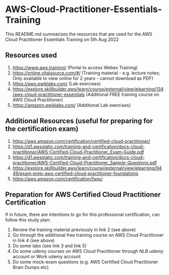 # AWS-Cloud-Practitioner-Essentials-Training

This README.md summarizes the resources that are used for the AWS Cloud Practitioner Essentials Training on 5th Aug 2022

## Resources used

1. https://www.aws.training/ (Portal to access Webex Training)
2. https://online.vitalsource.com/#/ (Training material - e.g. lecture notes; Only available to view online for 2 years - cannot download as PDF)
3. https://aws.qwiklabs.com/ (Lab exercises)
4. https://explore.skillbuilder.aws/learn/course/external/view/elearning/134/aws-cloud-practitioner-essentials (Additional FREE training course on AWS Cloud Practitioner)
5. https://amazon.qwiklabs.com/ (Additional Lab exercises)

## Additional Resources (useful for preparing for the certification exam)
1. https://aws.amazon.com/certification/certified-cloud-practitioner/
2. https://d1.awsstatic.com/training-and-certification/docs-cloud-practitioner/AWS-Certified-Cloud-Practitioner_Exam-Guide.pdf
3. https://d1.awsstatic.com/training-and-certification/docs-cloud-practitioner/AWS-Certified-Cloud-Practitioner_Sample-Questions.pdf
4. https://explore.skillbuilder.aws/learn/course/external/view/elearning/9449/exam-prep-aws-certified-cloud-practitioner-foundations
5. https://aws.amazon.com/certification/faqs/

## Preparation for AWS Certified Cloud Practitioner Certification

If in future, there are intentions to go for this professional certification, can follow this study plan:

1. Review the training material previously in link 2 (see above)
2. Go through the additional free training course on AWS Cloud Practitioner in link 4 (see above)
3. Do some labs (see link 3 and link 5)
4. Do some udemy courses on AWS Cloud Practitioner through NLB udemy account or Work udemy account
5. Do some mock-exam questions (e.g. AWS Certified Cloud Practitioner Brain Dumps etc)
